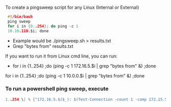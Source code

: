 To create a pingsweep script for any Linux (Internal or External)
```c
 #!/bin/bash
 ping sweep
 for i in {0..254}; do ping -c 1
 10.10.110.$i; done
```
- Example would be ./pingsweep.sh > results.txt
- Grep "bytes from" results.txt

If you want to run it from Linux cmd line, you can run:
- for i in {1..254} ;do (ping -c 1 172.16.5.$i | grep "bytes from" &) ;done

 for i in {1..254} ;do (ping -c 1 10.0.0.$i | grep "bytes from" &) ;done

 ### To run a powershell ping sweep, execute
 ```c
 1..254 \| % {"172.16.5.$($_): $(Test-Connection -count 1 -comp 172.15.5.$($_) -quiet)"}`|
```

